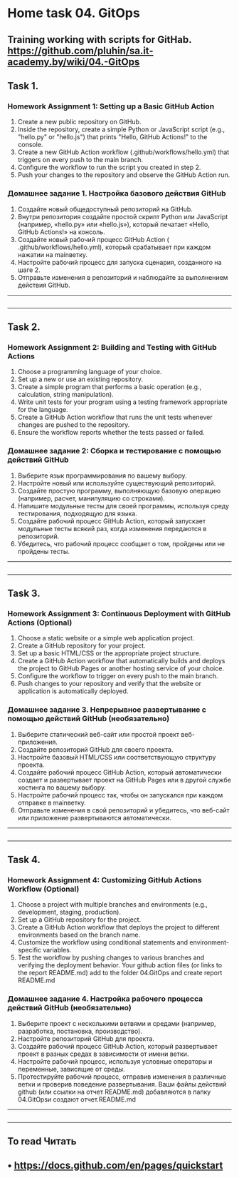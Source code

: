 # Home task 04. GitOps
Training working with scripts for GitHab.
  https://github.com/pluhin/sa.it-academy.by/wiki/04.-GitOps
-----------------------------------------------------------------------------
## Task 1.

### Homework Assignment 1: Setting up a Basic GitHub Action
1.	Create a new public repository on GitHub.
2.	Inside the repository, create a simple Python or JavaScript script (e.g., "hello.py" or "hello.js") that prints "Hello, GitHub Actions!" to the console.
3.	Create a new GitHub Action workflow (.github/workflows/hello.yml) that triggers on every push to the main branch.
4.	Configure the workflow to run the script you created in step 2.
5.	Push your changes to the repository and observe the GitHub Action run.

### Домашнее задание 1. Настройка базового действия GitHub
1.	Создайте новый общедоступный репозиторий на GitHub.
2.	Внутри репозитория создайте простой скрипт Python или JavaScript (например, «hello.py» или «hello.js»), который печатает «Hello, GitHub Actions!» на консоль.
3.	Создайте новый рабочий процесс GitHub Action ( .github/workflows/hello.yml), который срабатывает при каждом нажатии на mainветку.
4.	Настройте рабочий процесс для запуска сценария, созданного на шаге 2.
5.	Отправьте изменения в репозиторий и наблюдайте за выполнением действия GitHub.
-----------------------------------------------------------------------------
```bash
```

-----------------------------------------------------------------------------
## Task 2.

### Homework Assignment 2: Building and Testing with GitHub Actions
1.	Choose a programming language of your choice.
2.	Set up a new or use an existing repository.
3.	Create a simple program that performs a basic operation (e.g., calculation, string manipulation).
4.	Write unit tests for your program using a testing framework appropriate for the language.
5.	Create a GitHub Action workflow that runs the unit tests whenever changes are pushed to the repository.
6.	Ensure the workflow reports whether the tests passed or failed.

### Домашнее задание 2: Сборка и тестирование с помощью действий GitHub
1.	Выберите язык программирования по вашему выбору.
2.	Настройте новый или используйте существующий репозиторий.
3.	Создайте простую программу, выполняющую базовую операцию (например, расчет, манипуляцию со строками).
4.	Напишите модульные тесты для своей программы, используя среду тестирования, подходящую для языка.
5.	Создайте рабочий процесс GitHub Action, который запускает модульные тесты всякий раз, когда изменения передаются в репозиторий.
6.	Убедитесь, что рабочий процесс сообщает о том, пройдены или не пройдены тесты.
-----------------------------------------------------------------------------
```bash
```

-----------------------------------------------------------------------------
## Task 3.

### Homework Assignment 3: Continuous Deployment with GitHub Actions (Optional)
1.	Choose a static website or a simple web application project.
2.	Create a GitHub repository for your project.
3.	Set up a basic HTML/CSS or the appropriate project structure.
4.	Create a GitHub Action workflow that automatically builds and deploys the project to GitHub Pages or another hosting service of your choice.
5.	Configure the workflow to trigger on every push to the main branch.
6.	Push changes to your repository and verify that the website or application is automatically deployed.

### Домашнее задание 3. Непрерывное развертывание с помощью действий GitHub (необязательно)
1.	Выберите статический веб-сайт или простой проект веб-приложения.
2.	Создайте репозиторий GitHub для своего проекта.
3.	Настройте базовый HTML/CSS или соответствующую структуру проекта.
4.	Создайте рабочий процесс GitHub Action, который автоматически создает и развертывает проект на GitHub Pages или в другой службе хостинга по вашему выбору.
5.	Настройте рабочий процесс так, чтобы он запускался при каждом отправке в mainветку.
6.	Отправьте изменения в свой репозиторий и убедитесь, что веб-сайт или приложение развертываются автоматически.
-----------------------------------------------------------------------------
```bash
```

-----------------------------------------------------------------------------
## Task 4.

### Homework Assignment 4: Customizing GitHub Actions Workflow (Optional)
1.	Choose a project with multiple branches and environments (e.g., development, staging, production).
2.	Set up a GitHub repository for the project.
3.	Create a GitHub Action workflow that deploys the project to different environments based on the branch name.
4.	Customize the workflow using conditional statements and environment-specific variables.
5.	Test the workflow by pushing changes to various branches and verifying the deployment behavior.
Your github action files (or links to the report README.md) add to the folder 04.GitOps and create report README.md

### Домашнее задание 4. Настройка рабочего процесса действий GitHub (необязательно)
1.	Выберите проект с несколькими ветвями и средами (например, разработка, постановка, производство).
2.	Настройте репозиторий GitHub для проекта.
3.	Создайте рабочий процесс GitHub Action, который развертывает проект в разных средах в зависимости от имени ветки.
4.	Настройте рабочий процесс, используя условные операторы и переменные, зависящие от среды.
5.	Протестируйте рабочий процесс, отправив изменения в различные ветки и проверив поведение развертывания.
Ваши файлы действий github (или ссылки на отчет README.md) добавляются в папку 04.GitOpsи создают отчет.README.md
-----------------------------------------------------------------------------
```bash
```

-----------------------------------------------------------------------------
## To read Читать
•	https://docs.github.com/en/pages/quickstart
-----------------------------------------------------------------------------
